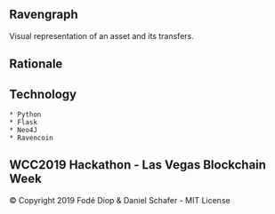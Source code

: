 ## Ravengraph
Visual representation of an asset and its transfers.

## Rationale

## Technology
    * Python    
    * Flask
    * Neo4J 
    * Ravencoin

## WCC2019 Hackathon - Las Vegas Blockchain Week

© Copyright 2019 Fodé Diop & Daniel Schafer - MIT License


